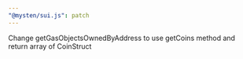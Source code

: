 ```yaml
---
"@mysten/sui.js": patch
---
```


Change getGasObjectsOwnedByAddress to use getCoins method and return array of CoinStruct
